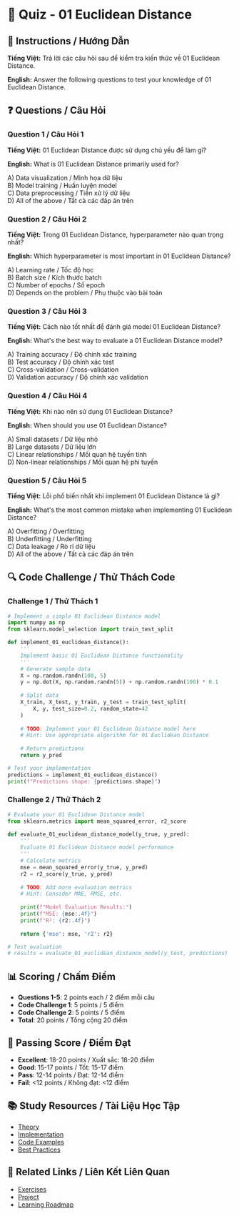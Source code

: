 # 🧠 Quiz - 01 Euclidean Distance

## 📝 Instructions / Hướng Dẫn

**Tiếng Việt:** Trả lời các câu hỏi sau để kiểm tra kiến thức về 01 Euclidean Distance.

**English:** Answer the following questions to test your knowledge of 01 Euclidean Distance.

## ❓ Questions / Câu Hỏi

### Question 1 / Câu Hỏi 1
**Tiếng Việt:** 01 Euclidean Distance được sử dụng chủ yếu để làm gì?

**English:** What is 01 Euclidean Distance primarily used for?

A) Data visualization / Minh họa dữ liệu  
B) Model training / Huấn luyện model  
C) Data preprocessing / Tiền xử lý dữ liệu  
D) All of the above / Tất cả các đáp án trên

### Question 2 / Câu Hỏi 2
**Tiếng Việt:** Trong 01 Euclidean Distance, hyperparameter nào quan trọng nhất?

**English:** Which hyperparameter is most important in 01 Euclidean Distance?

A) Learning rate / Tốc độ học  
B) Batch size / Kích thước batch  
C) Number of epochs / Số epoch  
D) Depends on the problem / Phụ thuộc vào bài toán

### Question 3 / Câu Hỏi 3
**Tiếng Việt:** Cách nào tốt nhất để đánh giá model 01 Euclidean Distance?

**English:** What's the best way to evaluate a 01 Euclidean Distance model?

A) Training accuracy / Độ chính xác training  
B) Test accuracy / Độ chính xác test  
C) Cross-validation / Cross-validation  
D) Validation accuracy / Độ chính xác validation

### Question 4 / Câu Hỏi 4
**Tiếng Việt:** Khi nào nên sử dụng 01 Euclidean Distance?

**English:** When should you use 01 Euclidean Distance?

A) Small datasets / Dữ liệu nhỏ  
B) Large datasets / Dữ liệu lớn  
C) Linear relationships / Mối quan hệ tuyến tính  
D) Non-linear relationships / Mối quan hệ phi tuyến

### Question 5 / Câu Hỏi 5
**Tiếng Việt:** Lỗi phổ biến nhất khi implement 01 Euclidean Distance là gì?

**English:** What's the most common mistake when implementing 01 Euclidean Distance?

A) Overfitting / Overfitting  
B) Underfitting / Underfitting  
C) Data leakage / Rò rỉ dữ liệu  
D) All of the above / Tất cả các đáp án trên

## 🔍 Code Challenge / Thử Thách Code

### Challenge 1 / Thử Thách 1
```python
# Implement a simple 01 Euclidean Distance model
import numpy as np
from sklearn.model_selection import train_test_split

def implement_01_euclidean_distance():
    '''
    Implement basic 01 Euclidean Distance functionality
    '''
    # Generate sample data
    X = np.random.randn(100, 5)
    y = np.dot(X, np.random.randn(5)) + np.random.randn(100) * 0.1
    
    # Split data
    X_train, X_test, y_train, y_test = train_test_split(
        X, y, test_size=0.2, random_state=42
    )
    
    # TODO: Implement your 01 Euclidean Distance model here
    # Hint: Use appropriate algorithm for 01 Euclidean Distance
    
    # Return predictions
    return y_pred

# Test your implementation
predictions = implement_01_euclidean_distance()
print(f"Predictions shape: {predictions.shape}")
```

### Challenge 2 / Thử Thách 2
```python
# Evaluate your 01 Euclidean Distance model
from sklearn.metrics import mean_squared_error, r2_score

def evaluate_01_euclidean_distance_model(y_true, y_pred):
    '''
    Evaluate 01 Euclidean Distance model performance
    '''
    # Calculate metrics
    mse = mean_squared_error(y_true, y_pred)
    r2 = r2_score(y_true, y_pred)
    
    # TODO: Add more evaluation metrics
    # Hint: Consider MAE, RMSE, etc.
    
    print(f"Model Evaluation Results:")
    print(f"MSE: {mse:.4f}")
    print(f"R²: {r2:.4f}")
    
    return {'mse': mse, 'r2': r2}

# Test evaluation
# results = evaluate_01_euclidean_distance_model(y_test, predictions)
```

## 📊 Scoring / Chấm Điểm

- **Questions 1-5**: 2 points each / 2 điểm mỗi câu
- **Code Challenge 1**: 5 points / 5 điểm
- **Code Challenge 2**: 5 points / 5 điểm
- **Total**: 20 points / Tổng cộng 20 điểm

## 🎯 Passing Score / Điểm Đạt

- **Excellent**: 18-20 points / Xuất sắc: 18-20 điểm
- **Good**: 15-17 points / Tốt: 15-17 điểm  
- **Pass**: 12-14 points / Đạt: 12-14 điểm
- **Fail**: <12 points / Không đạt: <12 điểm

## 📚 Study Resources / Tài Liệu Học Tập

- [Theory](./THEORY_01_euclidean_distance.md)
- [Implementation](./IMPLEMENTATION_01_euclidean_distance.md)
- [Code Examples](./CODE_EXAMPLES_01_euclidean_distance.md)
- [Best Practices](./BEST_PRACTICES_01_euclidean_distance.md)

## 🔗 Related Links / Liên Kết Liên Quan

- [Exercises](./EXERCISES_01_euclidean_distance.md)
- [Project](./PROJECT_01_euclidean_distance.md)
- [Learning Roadmap](./LEARNING_ROADMAP_01_euclidean_distance.md)
